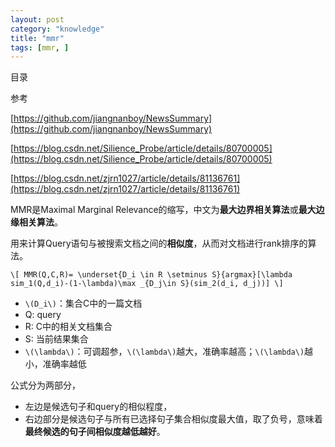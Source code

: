 ```yaml
---
layout: post
category: "knowledge"
title: "mmr"
tags: [mmr, ]
---
```


目录

<!-- TOC -->


<!-- /TOC -->

参考

[https://github.com/jiangnanboy/NewsSummary](https://github.com/jiangnanboy/NewsSummary)

[https://blog.csdn.net/Silience_Probe/article/details/80700005](https://blog.csdn.net/Silience_Probe/article/details/80700005)

[https://blog.csdn.net/zjrn1027/article/details/81136761](https://blog.csdn.net/zjrn1027/article/details/81136761)

MMR是Maximal Marginal Relevance的缩写，中文为**最大边界相关算法**或**最大边缘相关算法**。

用来计算Query语句与被搜索文档之间的**相似度**，从而对文档进行rank排序的算法。

`\[
MMR(Q,C,R)= \underset{D_i \in R \setminus S}{argmax}[\lambda sim_1(Q,d_i)-(1-\lambda)\max _{D_j\in S}(sim_2(d_i, d_j))]
\]`

+ `\(D_i\)`：集合C中的一篇文档
+ Q: query
+ R: C中的相关文档集合
+ S: 当前结果集合
+ `\(\lambda\)`：可调超参，`\(\lambda\)`越大，准确率越高；`\(\lambda\)`越小，准确率越低

公式分为两部分，

+ 左边是候选句子和query的相似程度，
+ 右边部分是候选句子与所有已选择句子集合相似度最大值，取了负号，意味着**最终候选的句子间相似度越低越好**。



